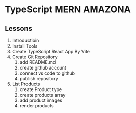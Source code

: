 # TypeScript MERN AMAZONA

## Lessons

1. Introductioin
2. Install Tools
3. Create TypeScript React App By Vite
4. Create Git Repository
   1. add README.md
   2. create github account
   3. connect vs code to github
   4. publish repository
5. List Products
   1. create Product type
   2. create products array
   3. add product images
   4. render products
